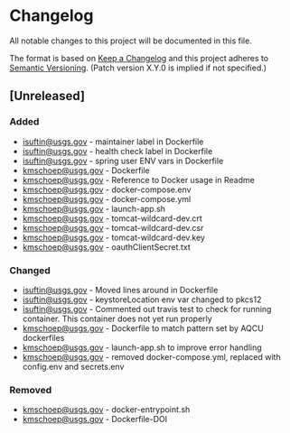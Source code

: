 # Changelog
All notable changes to this project will be documented in this file.

The format is based on [Keep a Changelog](http://keepachangelog.com/en/1.0.0/)
and this project adheres to [Semantic Versioning](http://semver.org/spec/v2.0.0.html). (Patch version X.Y.0 is implied if not specified.)

## [Unreleased]
### Added
- isuftin@usgs.gov - maintainer label in Dockerfile
- isuftin@usgs.gov - health check label in Dockerfile
- isuftin@usgs.gov - spring user ENV vars in Dockerfile
- kmschoep@usgs.gov - Dockerfile
- kmschoep@usgs.gov - Reference to Docker usage in Readme
- kmschoep@usgs.gov - docker-compose.env
- kmschoep@usgs.gov - docker-compose.yml
- kmschoep@usgs.gov - launch-app.sh
- kmschoep@usgs.gov - tomcat-wildcard-dev.crt
- kmschoep@usgs.gov - tomcat-wildcard-dev.csr
- kmschoep@usgs.gov - tomcat-wildcard-dev.key
- kmschoep@usgs.gov - oauthClientSecret.txt

### Changed
- isuftin@usgs.gov - Moved lines around in Dockerfile
- isuftin@usgs.gov - keystoreLocation env var changed to pkcs12
- isuftin@usgs.gov - Commented out travis test to check for running container.
  This container does not yet run properly
- kmschoep@usgs.gov - Dockerfile to match pattern set by AQCU dockerfiles
- kmschoep@usgs.gov - launch-app.sh to improve error handling
- kmschoep@usgs.gov - removed docker-compose.yml, replaced with config.env and secrets.env

### Removed
- kmschoep@usgs.gov - docker-entrypoint.sh
- kmschoep@usgs.gov - Dockerfile-DOI
